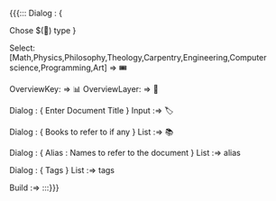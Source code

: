 {{{:::
Dialog : {

Chose $(🎫) type 
}

Select: [Math,Physics,Philosophy,Theology,Carpentry,Engineering,Computer science,Programming,Art] => 🎟️


OverviewKey: => 📊
OverviewLayer: => 🎫

Dialog : {
Enter Document Title 
}
Input :=> 🏷️

Dialog : {
Books to refer to if any
}
List :=> 📚

Dialog : {
Alias : 
Names to refer to the document
}
List :=> alias

Dialog : {
Tags 
}
List :=> tags

Build :=>
:::}}}
